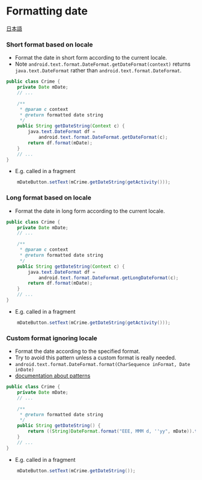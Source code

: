 # Formatting date

[日本語](http://qiita.com/mnishiguchi/items/9313d8ebe3b9d7bcd513)

### Short format based on locale
- Format the date in short form according to the current locale.
- Note `android.text.format.DateFormat.getDateFormat(context)` returns `java.text.DateFormat` rather than `android.text.format.DateFormat`.

```java
public class Crime {
    private Date mDate;
    // ...

    /**
     * @param c context
     * @return formatted date string
     */
    public String getDateString(Context c) {
        java.text.DateFormat df =
            android.text.format.DateFormat.getDateFormat(c);
        return df.format(mDate);
    }
    // ...
}
```

- E.g. called in a fragment
```java
    mDateButton.setText(mCrime.getDateString(getActivity()));
```

### Long format based on locale
- Format the date in long form according to the current locale.

```java
public class Crime {
    private Date mDate;
    // ...

    /**
     * @param c context
     * @return formatted date string
     */
    public String getDateString(Context c) {
        java.text.DateFormat df =
            android.text.format.DateFormat.getLongDateFormat(c);
        return df.format(mDate);
    }
    // ...
}
```

- E.g. called in a fragment
```java
    mDateButton.setText(mCrime.getDateString(getActivity()));
```


### Custom format ignoring locale

- Format the date according to the specified format.
- Try to avoid this pattern unless a custom format is really needed.
- `android.text.format.DateFormat.format(CharSequence inFormat, Date inDate)`
- [documentation about patterns](http://developer.android.com/reference/java/text/SimpleDateFormat.html)

```java
public class Crime {
    private Date mDate;
    // ...

    /**
     * @return formatted date string
     */
    public String getDateString() {
        return ((String)DateFormat.format("EEE, MMM d, ''yy", mDate)).toString();
    }
    // ...
}
```

- E.g. called in a fragment
```java
    mDateButton.setText(mCrime.getDateString());
```
